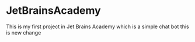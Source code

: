 # JetBrainsAcademy
  This is my first project in Jet Brains Academy which is a simple chat bot 
 this is new change

